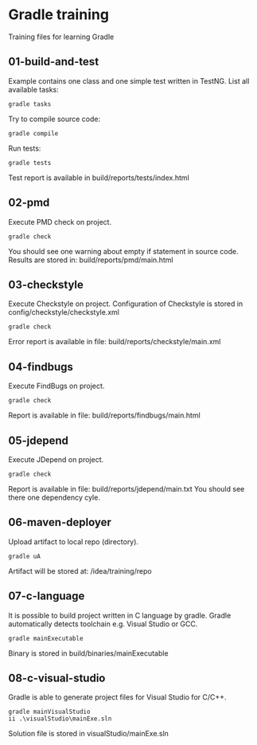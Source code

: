 Gradle training
===============

Training files for learning Gradle


01-build-and-test
-----------------

Example contains one class and one simple test written in TestNG.
List all available tasks:

    gradle tasks

Try to compile source code:

    gradle compile

Run tests:

    gradle tests

Test report is available in build/reports/tests/index.html


02-pmd
------

Execute PMD check on project.

    gradle check

You should see one warning about empty if statement in source code.
Results are stored in: build/reports/pmd/main.html


03-checkstyle
-------------

Execute Checkstyle on project. Configuration of Checkstyle is stored in config/checkstyle/checkstyle.xml

    gradle check

Error report is available in file: build/reports/checkstyle/main.xml


04-findbugs
-----------

Execute FindBugs on project.

    gradle check

Report is available in file: build/reports/findbugs/main.html


05-jdepend
----------

Execute JDepend on project.

    gradle check

Report is available in file: build/reports/jdepend/main.txt
You should see there one dependency cyle.


06-maven-deployer
-----------------

Upload artifact to local repo (directory).

    gradle uA

Artifact will be stored at: /idea/training/repo


07-c-language
-------------

It is possible to build project written in C language by gradle.
Gradle automatically detects toolchain e.g. Visual Studio or GCC.

    gradle mainExecutable

Binary is stored in build/binaries/mainExecutable


08-c-visual-studio
------------------

Gradle is able to generate project files for Visual Studio for C/C++.

    gradle mainVisualStudio
    ii .\visualStudio\mainExe.sln

Solution file is stored in visualStudio/mainExe.sln
